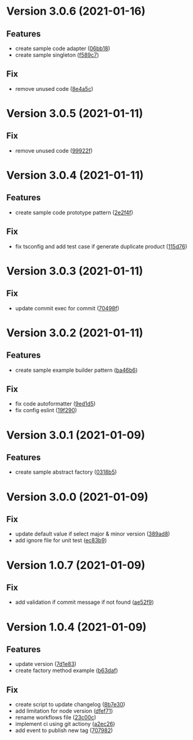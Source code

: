 # Version 3.0.6 (2021-01-16)

## Features
*  create sample code adapter ([06bb18](https://github.com/irfanandriansyah1997/design-pattern/commit/06bb18583214d21b055ef699f3bf74d0383353c4))
*  create sample singleton ([f589c7](https://github.com/irfanandriansyah1997/design-pattern/commit/f589c7fbab392b7aff5f9c8873b68637091b47ec))

## Fix
*  remove unused code ([8e4a5c](https://github.com/irfanandriansyah1997/design-pattern/commit/8e4a5cea8ff11b2a4a162c73152a1edd344ec8f0))

# Version 3.0.5 (2021-01-11)

## Fix
*  remove unused code ([99922f](https://github.com/irfanandriansyah1997/design-pattern/commit/99922f82d6bd94db254db8a351a54d1562fd9945))

# Version 3.0.4 (2021-01-11)

## Features
*  create sample code prototype pattern ([2e2f4f](https://github.com/irfanandriansyah1997/design-pattern/commit/2e2f4f87a2d6f787ee89f9e0637e4e41cd177ee2))

## Fix
*  fix tsconfig and add test case if generate duplicate product ([115d76](https://github.com/irfanandriansyah1997/design-pattern/commit/115d766f132ed50451556e41d7949e9fef822fb7))

# Version 3.0.3 (2021-01-11)

## Fix
*  update commit exec for commit ([70498f](https://github.com/irfanandriansyah1997/design-pattern/commit/70498fddd94c0d8693a5ec4aeee23eb9b0195857))

# Version 3.0.2 (2021-01-11)

## Features
*  create sample example builder pattern ([ba46b6](https://github.com/irfanandriansyah1997/design-pattern/commit/ba46b697ac7e6455115295a874f9fda60147a0f6))

## Fix
*  fix code autoformatter ([9ed1d5](https://github.com/irfanandriansyah1997/design-pattern/commit/9ed1d592034ed42333566b3c18a6e6210de241e3))
*  fix config eslint ([19f290](https://github.com/irfanandriansyah1997/design-pattern/commit/19f2900f0059c9f55f2603fcde1e7dceabd70a68))

# Version 3.0.1 (2021-01-09)

## Features
*  create sample abstract factory ([0318b5](https://github.com/irfanandriansyah1997/design-pattern/commit/0318b5cd68641ceaec7003e029b576ab1c841c06))

# Version 3.0.0 (2021-01-09)

## Fix
*  update default value if select major & minor version ([389ad8](https://github.com/irfanandriansyah1997/design-pattern/commit/389ad81bce8b5611e46ac28356f6a4f8f0569ac0))
*  add ignore file for unit test ([ec83b9](https://github.com/irfanandriansyah1997/design-pattern/commit/ec83b91fc453abd589402f243d5db06aa32809fa))

# Version 1.0.7 (2021-01-09)

## Fix
*  add validation if commit message if not found ([ae52f9](https://github.com/irfanandriansyah1997/design-pattern/commit/ae52f9edfa43e631ac53f595d81976236118afc3))

# Version 1.0.4 (2021-01-09)

## Features

-   update version ([7d1e83](https://github.com/irfanandriansyah1997/design-pattern/commit/7d1e8375b6bacd6821684ee9562048e3bbce68a3))
-   create factory method example ([b63daf](https://github.com/irfanandriansyah1997/design-pattern/commit/b63dafc1129b807e1a8335225503c7b12ec3a9ec))

## Fix

-   create script to update changelog ([8b7e30](https://github.com/irfanandriansyah1997/design-pattern/commit/8b7e30b4cc8c91439acd7afe96f66f627919b194))
-   add limitation for node version ([dfef71](https://github.com/irfanandriansyah1997/design-pattern/commit/dfef71ce8f98a0fdd4ef27b9419d2ef32239ec8c))
-   rename workflows file ([23c00c](https://github.com/irfanandriansyah1997/design-pattern/commit/23c00c4813945b8da08ff62af198db8e65154933))
-   implement ci using git actiony ([a2ec26](https://github.com/irfanandriansyah1997/design-pattern/commit/a2ec269f12f43a67fc21eeade4b25f3b01b4d700))
-   add event to publish new tag ([707982](https://github.com/irfanandriansyah1997/design-pattern/commit/707982f7ae7b2b040c2866cb3067ad4f8085f91f))
